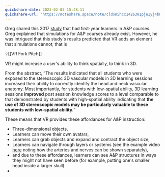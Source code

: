 ```yaml
---
quickshare-date: 2023-02-03 15:48:11
quickshare-url: "https://noteshare.space/note/cldon5hcx1426301pje1yj4bm6#MTdPtiT9XrRmkZn2+0dlQk4ZBvTZtwf1xHWF4mUskSo"
---
```

Greg shared this 2017 [study](https://pubmed.ncbi.nlm.nih.gov/27273896/) that had first-year learners in A&P courses. Greg explained that simulations for A&P courses already exist. However, he was intrigued that this study's results predicted that VR adds an element that simulations cannot; that is

💡[[VR Fork Pitch]]

VR might increase a user's ability to think spatially, to think in 3D.


From the abstract, “The results indicated that all students who were exposed to the stereoscopic 3D vascular models in 3D learning sessions increased their ability to correctly identify the head and neck vascular anatomy. Most importantly, for students with low-spatial ability, 3D learning sessions **improved** post session knowledge scores to a level comparable to that demonstrated by students with high-spatial ability indicating that **the use of 3D stereoscopic models may be particularly valuable to these students with low-spatial ability.**”

These means that VR provides these affordances for A&P instruction:

-   Three-dimensional objects,
-   Learners can move their own avatars,
-   Learners can grab objects and expand and contract the object size,
-   Learners can navigate through layers or systems (see the example video [here](https://nyulangone-immersive-classroom.glitch.me/experiences/ptpfossa/) noting how the arteries and nerves can be shown separately),
-   and due to these affordances, learners can see A&P structures in ways they might not have seen before (for example, putting one's smaller head inside a larger skull)
- 